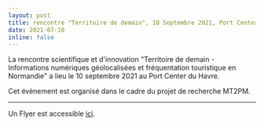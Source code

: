 ```yaml
---
layout: post
title: rencontre "Territoire de demain", 10 Septembre 2021, Port Center Le Havre 
date: 2021-07-10
inline: false
---
```


La rencontre scientifique et d'innovation "Territoire de demain - Informations numériques géolocalisées et fréquentation touristique en Normandie" a lieu le 10 septembre 2021 au Port Center du Havre.

Cet évènement est organisé dans le cadre du projet de recherche MT2PM. 

***

Un Flyer est accessible [ici](https://cyrillebertelle.github.io/cyrillebertelleWP/assets/pdf/plaquette_MT2PM_territoires_de_demain_vdef.pdf).

